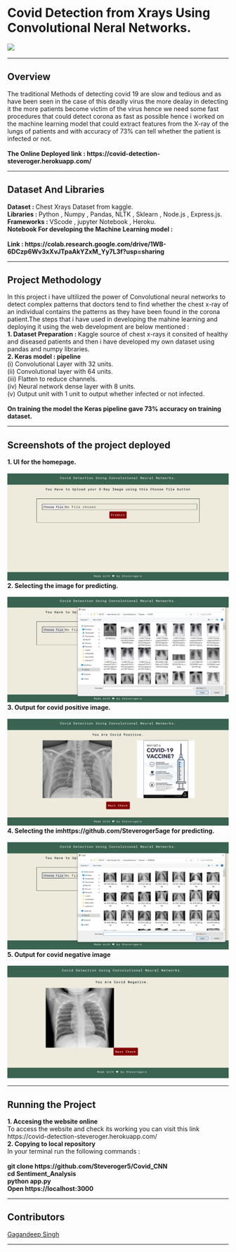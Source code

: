 <h1>Covid Detection from Xrays Using Convolutional Neral Networks.</h1>
<img src="https://www.spiedigitallibrary.org/ContentImages/Journals/JMIOBU/8/S1/014001/WebImages/JMI_8_S1_014001_f005.png">
<hr>
<h2>Overview</h2>
<p>
The traditional Methods of detecting covid 19 are slow and tedious and as have been seen in the case of this deadly virus the more dealay in detecting it the more patients become victim of the virus hence we need some fast procedures that could detect corona as fast as possible hence i worked on the machine learning model that could extract features from the X-ray of the lungs of patients and with accuracy of 73% can tell whether the patient is infected or not. 
<br><br>
 <b>The Online Deployed link : <span href="https://covid-detection-steveroger.herokuapp.com/">https://covid-detection-steveroger.herokuapp.com/</span></b>
</p>
<hr>
<h2>Dataset And Libraries</h2>
<p>
<b>Dataset : </b> Chest Xrays Dataset from kaggle.<br>
<b>Libraries : </b> Python , Numpy , Pandas, NLTK , Sklearn , Node.js , Express.js.<br>
<b>Frameworks : </b> VScode , jupyter Notebook , Heroku.<br>
<b>Notebook For developing the Machine Learning model :<br><br>Link : <span href = "https://colab.research.google.com/drive/1WB-6DCzp6Wv3xXvJTpaAkYZxM_Yy7L3f?usp=sharing">https://colab.research.google.com/drive/1WB-6DCzp6Wv3xXvJTpaAkYZxM_Yy7L3f?usp=sharing</span><br></b>
</p>
<hr>
<h2>Project Methodology</h2>
<p>In this project i have ultilized the power of Convolutional neural networks to detect complex patterns that doctors tend to find whether the chest x-ray of an individual contains the patterns as they have been found in the corona patient.The steps that i have used in developing the mahine learning and deploying it using the web development are below mentioned :<br>
<b>1. Dataset Preparation : </b>Kaggle source of chest x-rays it consited of healthy and diseased patients and then i have developed my own dataset using pandas and numpy libraries.<br>
<b>2. Keras model : pipeline <br></b>
 (i) Convolutional Layer with 32 units.<br>
 (ii) Convolutional layer with 64 units.<br>
 (iii) Flatten to reduce channels.<br>
 (iv) Neural network dense layer with 8 units.<br>
 (v) Output unit with 1 unit to output whether infected or not infected.<br>
 <br>
 <b>On training the model the Keras pipeline gave 73% accuracy on training dataset.</b>
 </p>
 <hr>
 <h2>Screenshots of the project deployed</h2>
 <b>1. UI for the homepage.</b><br>
 <br><img src="./images/p1.png">
 <b>2. Selecting the image for predicting.</b><br>
 <br><img src="./images/p2.png">
 <b>3. Output for covid positive image.</b><br>
 <br><img src="./images/p3.png">
 <b>4. Selecting the imhttps://github.com/Steveroger5age for predicting.</b><br>
 <br><img src = "./images/p5.png">
 <b>5. Output for covid negative image</b><br>
 <br><img src = "./images/p4.png">
 <hr>
 <h2>Running the Project</h2>
 <b>1. Accesing the website online</b><br>
To access the website and check its working you can visit this link https://covid-detection-steveroger.herokuapp.com/<br>
<b>2. Copying to local repository</b><br>
In your terminal run the following commands :
<br><br><b>
git clone https://github.com/Steveroger5/Covid_CNN<br>
cd Sentiment_Analysis<br>
python app.py<br>
Open https://localhost:3000<br></b>
<hr>
<h2>Contributors</h2>
<a href="https://github.com/Steveroger5">Gagandeep Singh</a>
<hr>
